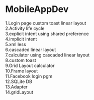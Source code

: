 # MobileAppDev
1.Login page custom toast linear layout <br>
2.Activity life cycle <br>
3.explicit intent using shared preference <br>
4.implicit intent <br>
5.xml less <br>
6.cascaded linear layout <br>
7.calculator using cascaded linear layout <br>
8.custom toast <br>
9.Grid Layout  calculator<br>
10.Frame layout <br>
11.Facebook login pgm <br>
12.SQLite DB<br>
13.Adapter<br>
14.gridLayout<br>
